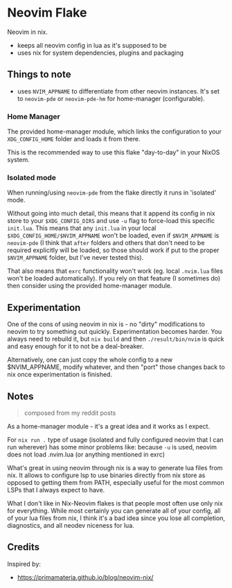 # Neovim Flake

Neovim in nix.

-   keeps all neovim config in lua as it's supposed to be
-   uses nix for system dependencies, plugins and packaging

## Things to note

-   uses `NVIM_APPNAME` to differentiate from other neovim instances. It's set to `neovim-pde` or `neovim-pde-hm` for
    home-manager (configurable).

### Home Manager

The provided home-manager module, which links the configuration to your `XDG_CONFIG_HOME` folder and loads it from there.

This is the recommended way to use this flake "day-to-day" in your NixOS system.

### Isolated mode

When running/using `neovim-pde` from the flake directly it runs in 'isolated' mode.

Without going into much detail, this means that it append its config in nix store to your `$XDG_CONFIG_DIRS` and use `-u`
flag to force-load this specific `init.lua`.
This means that any `init.lua` in your local `$XDG_CONFIG_HOME/$NVIM_APPNAME` won't be loaded, even if `$NVIM_APPNAME` is `neovim-pde`
(I think that `after` folders and others that don't need to be required explicitly will be loaded, so those should work if put to the proper `$NVIM_APPNAME` folder, but I've never tested this).

That also means that `exrc` functionality won't work (eg. local `.nvim.lua` files won't be loaded automatically).
If you rely on that feature (I sometimes do) then consider using the provided home-manager module.

## Experimentation

One of the cons of using neovim in nix is - no "dirty" modifications to neovim to try something out quickly. Experimentation becomes harder.
You always need to rebuild it, but `nix build` and then `./result/bin/nvim` is quick and easy enough for it to not be a deal-breaker.

Alternatively, one can just copy the whole config to a new $NVIM_APPNAME, modify whatever, and then "port" those changes back to nix once experimentation is finished.

## Notes

> composed from my reddit posts

As a home-manager module - it's a great idea and it works as I expect.

For `nix run .` type of usage (isolated and fully configured neovim that I can run wherever) has some minor problems
like: because `-u` is used, neovim does not load .nvim.lua (or anything mentioned in exrc)

What's great in using neovim through nix is a way to generate lua files from nix. It allows to configure lsp to use binaries directly from nix store as opposed to getting them from PATH, especially useful for the most common LSPs that I always expect to have.

What I don't like in Nix-Neovim flakes is that people most often use only nix for everything. While most certainly you can generate all of your config, all of your lua files from nix, I think it's a bad idea since you lose all completion, diagnostics, and all neodev niceness for lua.

## Credits

Inspired by:

-   https://primamateria.github.io/blog/neovim-nix/
